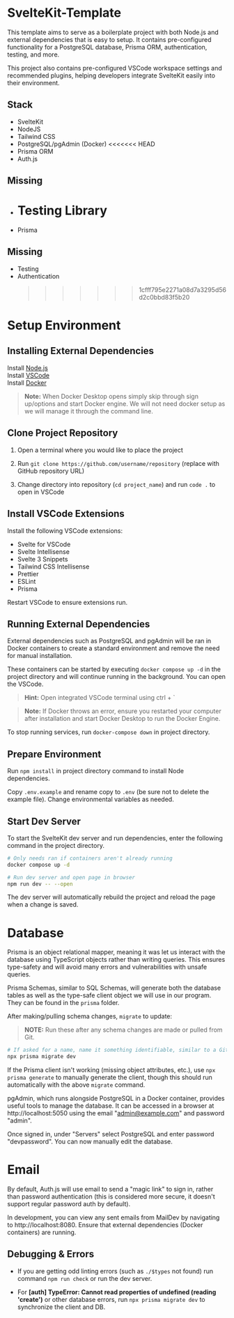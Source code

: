 # SvelteKit-Template

This template aims to serve as a boilerplate project with both Node.js and external dependencies that is easy to setup. It contains pre-configured functionality for a PostgreSQL database, Prisma ORM, authentication, testing, and more.

This project also contains pre-configured VSCode workspace settings and recommended plugins, helping developers integrate SvelteKit easily into their environment.

## Stack

- SvelteKit
- NodeJS
- Tailwind CSS
- PostgreSQL/pgAdmin (Docker)
  <<<<<<< HEAD
- Prisma ORM
- Auth.js

## Missing

- # Testing Library
- Prisma

## Missing

- Testing
- Authentication
  > > > > > > > 1cfff795e2271a08d7a3295d56d2c0bbd83f5b20

# Setup Environment

## Installing External Dependencies

Install [Node.js](https://nodejs.org/en/download/)\
Install [VSCode](https://code.visualstudio.com/) \
Install [Docker](https://docs.docker.com/desktop/setup/install/windows-install/)

> **Note:** When Docker Desktop opens simply skip through sign up/options and start Docker engine. We will not need docker setup as we will manage it through the command line.

## Clone Project Repository

1. Open a terminal where you would like to place the project

2. Run `git clone https://github.com/username/repository` (replace with GitHub repository URL)

3. Change directory into repository (`cd project_name`) and run `code .` to open in VSCode

## Install VSCode Extensions

Install the following VSCode extensions:

- Svelte for VSCode
- Svelte Intellisense
- Svelte 3 Snippets
- Tailwind CSS Intellisense
- Prettier
- ESLint
- Prisma

Restart VSCode to ensure extensions run.

## Running External Dependencies

External dependencies such as PostgreSQL and pgAdmin will be ran in Docker containers to create a standard environment and remove the need for manual installation.

These containers can be started by executing `docker compose up -d` in the project directory and will continue running in the background. You can open the VSCode.

> **Hint:** Open integrated VSCode terminal using ctrl + `

> **Note:** If Docker throws an error, ensure you restarted your computer after installation and start Docker Desktop to run the Docker Engine.

To stop running services, run `docker-compose down` in project directory.

## Prepare Environment

Run `npm install` in project directory command to install Node dependencies.

Copy `.env.example` and rename copy to `.env` (be sure not to delete the example file). Change environmental variables as needed.

## Start Dev Server

To start the SvelteKit dev server and run dependencies, enter the following command in the project directory.

```bash
# Only needs ran if containers aren't already running
docker compose up -d

# Run dev server and open page in browser
npm run dev -- --open
```

The dev server will automatically rebuild the project and reload the page when a change is saved.

# Database

Prisma is an object relational mapper, meaning it was let us interact with the database using TypeScript objects rather than writing queries. This ensures type-safety and will avoid many errors and vulnerabilities with unsafe queries.

Prisma Schemas, similar to SQL Schemas, will generate both the database tables as well as the type-safe client object we will use in our program. They can be found in the `prisma` folder.

After making/pulling schema changes, `migrate` to update:

> **NOTE:** Run these after any schema changes are made or pulled from Git.

```bash
# If asked for a name, name it something identifiable, similar to a Git commit message.
npx prisma migrate dev
```

If the Prisma client isn't working (missing object attributes, etc.), use `npx prisma generate` to manually generate the client, though this should run automatically with the above `migrate` command.

pgAdmin, which runs alongside PostgreSQL in a Docker container, provides useful tools to manage the database.
It can be accessed in a browser at http://localhost:5050 using the email "admin@example.com" and password "admin".

Once signed in, under "Servers" select PostgreSQL and enter password "devpassword". You can now manually edit the database.

# Email

By default, Auth.js will use email to send a "magic link" to sign in, rather than password authentication (this is considered more secure, it doesn't support regular password auth by default).

In development, you can view any sent emails from MailDev by navigating to http://localhost:8080. Ensure that external dependencies (Docker containers) are running.

## Debugging & Errors

- If you are getting odd linting errors (such as `./$types` not found) run command `npm run check` or run the dev server.

- For **[auth] TypeError: Cannot read properties of undefined (reading 'create')** or other database errors, run `npx prisma migrate dev` to synchronize the client and DB.
